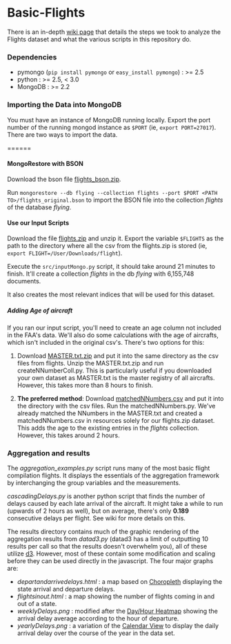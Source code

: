 Basic-Flights
=============

There is an in-depth [wiki page](http://github.com/10gen-interns/big-data-exploration/wiki/Basic-Analysis-on-Flights-Dataset) that details the steps we took to 
analyze the Flights dataset and what the various scripts in this repository do.

### Dependencies
* pymongo (`pip install pymongo` or `easy_install pymongo`) : >= 2.5
* python :  >= 2.5, < 3.0
* MongoDB : >= 2.2

### Importing the Data into MongoDB

You must have an instance of MongoDB running locally. Export the port number of the running mongod instance as `$PORT` (ie, `export PORT=27017`). 
There are two ways to import the data.

======
#### MongoRestore with BSON 
Download the bson file [flights_bson.zip](http://s3.amazonaws.com/big-data-wiki/flights_bson.zip). 

Run `mongorestore --db flying --collection flights --port $PORT <PATH TO>/flights_original.bson` to import the BSON file into the collection *flights* of the database *flying*. 

#### Use our Input Scripts

Download the file [flights.zip](http://s3.amazonaws.com/big-data-wiki/flights.zip) and unzip it. Export the variable `$FLIGHTS` as the path to the directory where all the csv from the flights.zip is stored (ie, `export FLIGHT=/User/Downloads/flight`). 

Execute the `src/inputMongo.py` script, it should take around 21 minutes to finish. It'll create a collection *flights* in the db *flying* with 6,155,748 documents.

It also creates the most relevant indices that will be used for this dataset. 

##### Adding Age of aircraft
If you ran our input script, you'll need to create an age column not included in the FAA's data. We'll also do some calculations with the age of aircrafts, which isn't included in the original csv's. There's two options for this:

1. Download [MASTER.txt.zip](http://s3.amazonaws.com/big-data-wiki/MASTER.txt.zip) and put it into the same directory as the csv files from flights. Unzip the MASTER.txt.zip and run createNNumberColl.py. This is particularly useful if you downloaded your own dataset as MASTER.txt is the master registry of all aircrafts. However, this takes more than 8 hours to finish.

2. **The preferred method**: Download [matchedNNumbers.csv](http://s3.amazonaws.com/big-data-wiki/matchedNNumbers.csv) and put it into the directory with the csv files. Run the matchedNNumbers.py. We've already matched the NNumbers in the MASTER.txt and created a matchedNNumbers.csv in resources solely for our flights.zip dataset. This adds the age to the existing entries in the *flights* collection. However, this takes around 2 hours.  

### Aggregation and results 

The *aggregation_examples.py* script runs many of the most basic flight compilation flights. It displays the essentials of the aggregation framework by interchanging the group variables and the measurements. 

*cascadingDelays.py* is another python script that finds the number of delays caused by each late arrival of the aircraft. It might take a while to run (upwards of 2 hours as well), but on average, there's only **0.189** consecutive delays per flight. See wiki for more details on this.

The results directory contains much of the graphic rendering of the aggregation results from *datad3.py* (datad3 has a limit of outputting 10 results per call so that the results doesn't overwhelm you), all of these utilize [d3](http://d3js.org). However, most of these contain some modification and scaling before they can be used directly in the javascript. The four major graphs are:
* *departandarrivedelays.html* : a map based on [Choropleth](http://bl.ocks.org/4060606) displaying the state arrival and departure delays.
* *flightsinout.html* : a map showing the number of flights coming in and out of a state.
* *weeklyDelays.png* : modified after the [Day/Hour Heatmap](http://bl.ocks.org/tjdecke/5558084) showing the arrival delay average according to the hour of departure.
* *yearlyDelays.png* : a variation of the [Calendar View](http://blo.ocks.org/mbostock/4063318) to display the daily arrival delay over the course of the year in the data set. 

